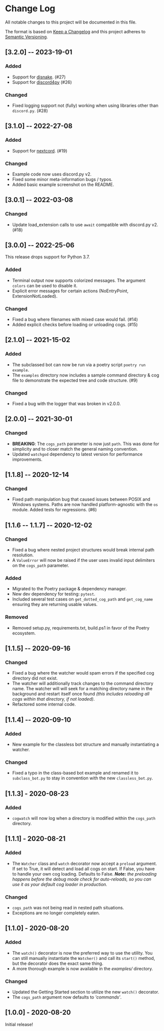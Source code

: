 # Change Log

All notable changes to this project will be documented in this file.

The format is based on [Keep a Changelog](http://keepachangelog.com/)
and this project adheres to [Semantic Versioning](http://semver.org/).

## [3.2.0] -- 2023-19-01

### Added

- Support for [disnake](https://github.com/DisnakeDev/disnake). (#27)
- Support for [discord4py](https://github.com/mccoderpy/discord.py-message-components) (#26)

### Changed

- Fixed logging support not (fully) working when using libraries other than `discord.py`. (#28)

## [3.1.0] -- 2022-27-08

### Added

- Support for [nextcord](https://github.com/nextcord/nextcord). (#19)

### Changed

- Example code now uses discord.py v2.
- Fixed some minor meta-information bugs / typos.
- Added basic example screenshot on the README.

## [3.0.1] -- 2022-03-08

### Changed

- Update load_extension calls to use `await` compatible with discord.py v2. (#18)

## [3.0.0] -- 2022-25-06

This release drops support for Python 3.7.

### Added

- Terminal output now supports colorized messages. The argument `colors` can be used to disable it.
- Explicit error messages for certain actions (NoEntryPoint, ExtensionNotLoaded).

### Changed

- Fixed a bug where filenames with mixed case would fail. (#14)
- Added explicit checks before loading or unloading cogs. (#15)

## [2.1.0] -- 2021-15-02

### Added

- The subclassed bot can now be run via a poetry script `poetry run example`.
- The `examples` directory now includes a sample command directory & cog file to 
  demonstrate the expected tree and code structure. (#9)
  
### Changed

- Fixed a bug with the logger that was broken in v2.0.0.


## [2.0.0] -- 2021-30-01

### Changed

- **BREAKING**: The `cogs_path` parameter is now just `path`. This was done for simplicity and to
  closer match the general naming convention.
- Updated `watchgod` dependency to latest version for performance improvements.

## [1.1.8] -- 2020-12-14

### Changed

- Fixed path manipulation bug that caused issues between POSIX and Windows systems. Paths
  are now handled platform-agnostic with the `os` module. Added tests for regressions. (#6)

## [1.1.6 -- 1.1.7] -- 2020-12-02

### Changed

- Fixed a bug where nested project structures would break internal path resolution.
- A `ValueError` will now be raised if the user uses invalid input delimiters on
the `cogs_path` parameter.

### Added

- Migrated to the Poetry package & dependency manager.
- New dev dependency for testing: `pytest`.
- Included several test cases on `get_dotted_cog_path` and `get_cog_name`
ensuring they are returning usable values.

### Removed

- Removed setup.py, requirements.txt, build.ps1 in favor of the Poetry ecosystem.

## [1.1.5] -- 2020-09-16

### Changed

- Fixed a bug where the watcher would spam errors if the specified cog directory did not exist.
- The watcher will additionally track changes to the command directory name. The watcher will 
will seek for a matching directory name in the background and restart itself once found *(this includes
reloading all cogs within that directory, if not loaded)*.
- Refactored some internal code.

## [1.1.4] -- 2020-09-10

### Added

- New example for the classless bot structure and manually instantiating a watcher.


### Changed

- Fixed a typo in the class-based bot example and renamed it to `subclass_bot.py` to stay in convention with
the new `classless_bot.py`. 


## [1.1.3] - 2020-08-23

### Added

- `cogwatch` will now log when a directory is modified within the `cogs_path` directory.

## [1.1.1] - 2020-08-21

### Added

- The `Watcher` class and `watch` decorator now accept a `preload`
argument. If set to True, it will detect and load all cogs on start.
If False, you have to handle your own cog loading. Defaults to False. 
***Note:** the preloading happens before the debug mode check for auto-reloads,
so you can use it as your default cog loader in production.*

### Changed

- `cogs_path` was not being read in nested path situations.
- Exceptions are no longer completely eaten.

## [1.1.0] - 2020-08-20

### Added

- The `watch()` decorator is now the preferred way to use the utility. 
You can still manually instantiate the `Watcher()` and call its `start()`
method, but the decorator does the exact same thing.
- A more thorough example is now available in the *examples/* directory.

### Changed

- Updated the Getting Started section to utilize the new `watch()`
decorator.
- The `cogs_path` argument now defaults to *'commands'*.

## [1.0.0] - 2020-08-20

Initial release!
